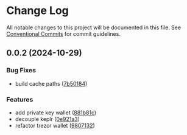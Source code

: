 # Change Log

All notable changes to this project will be documented in this file.
See [Conventional Commits](https://conventionalcommits.org) for commit guidelines.

## 0.0.2 (2024-10-29)


### Bug Fixes

* build cache paths ([7b50184](https://github.com/InjectiveLabs/injective-ts/commit/7b5018431d970bfb00d022878fbf7994e4878e72))


### Features

* add private key wallet ([881b81c](https://github.com/InjectiveLabs/injective-ts/commit/881b81c9d07532def5168b6f761108a7ab3fd3f2))
* decouple keplr ([0e921a3](https://github.com/InjectiveLabs/injective-ts/commit/0e921a32892ef288ffe074e024250406f0fd78ad))
* refactor trezor wallet ([9807132](https://github.com/InjectiveLabs/injective-ts/commit/980713258fb2b667b97183a1d79f2c1b0374c70d))
